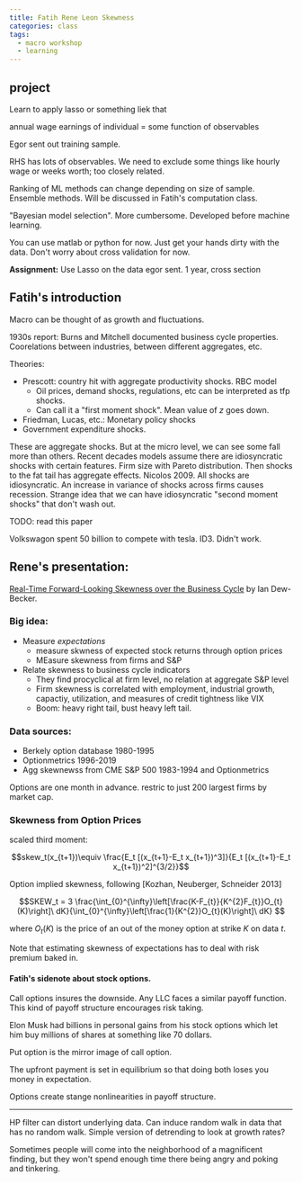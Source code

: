 ```yaml
---
title: Fatih Rene Leon Skewness
categories: class
tags:
  - macro workshop
  - learning
---
```


## project

Learn to apply lasso or something liek that

annual wage earnings of individual = some function of observables

Egor sent out training sample.

RHS has lots of observables.
We need to exclude some things like hourly wage or weeks worth; too closely related.

Ranking of ML methods can change depending on size of sample.
Ensemble methods. Will be discussed in Fatih's computation class.

"Bayesian model selection". More cumbersome. Developed before machine learning.

You can use matlab or python for now. Just get your hands dirty with the data.
Don't worry about cross validation for now.

**Assignment:**
Use Lasso on the data egor sent.
1 year, cross section

## Fatih's introduction

Macro can be thought of as growth and fluctuations.

1930s report: Burns and Mitchell documented business cycle properties. Coorelations between industries, between different aggregates, etc.

Theories:
- Prescott: country hit with aggregate productivity shocks. RBC model
  - Oil prices, demand shocks, regulations, etc can be interpreted as tfp shocks.
  - Can call it a "first moment shock". Mean value of $z$ goes down.
- Friedman, Lucas, etc.: Monetary policy shocks
- Government expenditure shocks.

These are aggregate shocks. But at the micro level, we can see some fall more than others.
Recent decades models assume there are idiosyncratic shocks with certain features.
Firm size with Pareto distribution. 
Then shocks to the fat tail has aggregate effects.
Nicolos 2009. All shocks are idiosyncratic. An increase in variance of shocks across firms causes recession.
Strange idea that we can have idiosyncratic "second moment shocks" that don't wash out.

TODO: read this paper

Volkswagon spent 50 billion to compete with tesla. ID3. Didn't work.

## Rene's presentation:

[Real-Time Forward-Looking Skewness over the Business Cycle](http://www.dew-becker.org/documents/skewness.pdf) by Ian Dew-Becker.

### Big idea:
- Measure *expectations*
    - measure skwness of expected stock returns through option prices
    - MEasure skewness from firms and S&P
- Relate skewness to business cycle indicators
    - They find procyclical at firm level, no relation at aggregate S&P level
    - Firm skewness is correlated with employment, industrial growth, capactiy, utilization, and measures of credit tightness like VIX
    - Boom: heavy right tail, bust heavy left tail.

### Data sources:
- Berkely option database 1980-1995
- Optionmetrics 1996-2019
- Agg skewnewss from CME S&P 500 1983-1994 and Optionmetrics

Options are one month in advance.
restric to just 200 largest firms by market cap.

### Skewness from Option Prices

scaled third moment:

$$skew_t(x_{t+1})\equiv   \frac{E_t [(x_{t+1}-E_t x_{t+1})^3]}{E_t [(x_{t+1}-E_t x_{t+1})^2]^{3/2}}$$

Option implied skewness, following [Kozhan, Neuberger, Schneider 2013]

$$SKEW_t = 3 \frac{\int_{0}^{\infty}\left[\frac{K-F_{t}}{K^{2}F_{t}}O_{t}(K)\right]\ dK}{\int_{0}^{\infty}\left[\frac{1}{K^{2}}O_{t}(K)\right]\ dK} $$

where $O_t(K)$ is the price of an out of the money option at strike $K$ on data $t$.

Note that estimating skewness of expectations has to deal with risk premium baked in.


#### Fatih's sidenote about stock options. 

Call options insures the downside. 
Any LLC faces a similar payoff function.
This kind of payoff structure encourages risk taking.

Elon Musk had billions in personal gains from his stock options
which let him buy millions of shares at something like 70 dollars.

Put option is the mirror image of call option.

The upfront payment is set in equilibrium so that doing both loses you money in expectation.

Options create stange nonlinearities in payoff structure.

---

HP filter can distort underlying data. Can induce random walk in data that has no random walk.
Simple version of detrending to look at growth rates?

Sometimes people will come into the neighborhood of a magnificent finding, but they won't spend enough time there being angry and poking and tinkering.

